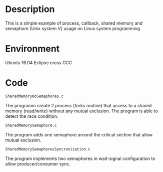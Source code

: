 
# Description
This is a simple example of process, callback, shared memory and semaphore (Unix system V) 
usage on Linux system programming

# Environment
Ubuntu 16.04 
Eclipse cross GCC

# Code
```
SharedMemoryNoSemaphores.c 
```
The programm create 2 process (forks routine) that access to a shared memory (read/write) without any mutual exclusion. 
The program is able to detect the race condition.

```
SharedMemorySemaphore.c 
```
The program adds one semaphore around the critical section that allow mutual exclusion.

```
SharedMemorySemaphoresSyncronization.c
```
The program implements two semaphores in wait-signal configuration to allow producer/consumer sync.
